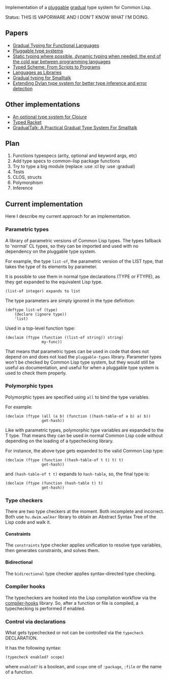 Implementation of a [pluggable](http://bracha.org/pluggable-types.pdf "Pluggable type systems") [gradual](http://ecee.colorado.edu/~siek/gradualtyping.html "Gradual typing") type system for Common Lisp.

Status: THIS IS VAPORWARE AND I DON'T KNOW WHAT I'M DOING.

## Papers

* [Gradual Typing for Functional Languages](http://www.cs.colorado.edu/~siek/pubs/pubs/2006/siek06:_gradual.pdf)
* [Pluggable type systems](http://citeseerx.ist.psu.edu/viewdoc/summary?doi=10.1.1.175.1460)
* [Static typing where possible, dynamic typing when needed: the end of the cold war between programming languages](http://citeseerx.ist.psu.edu/viewdoc/download?doi=10.1.1.69.5966&rep=rep1&type=pdf)
* [Typed Scheme: From Scripts to Programs](http://www.ccs.neu.edu/racket/pubs/dissertation-tobin-hochstadt.pdf)
* [Languages as Libraries](http://www.cs.utah.edu/plt/publications/pldi11-tscff.pdf)
* [Gradual typing for Smalltalk](http://pleiad.cl/research/publications?key=allendeAl-scp2013)
* [Extending Dylan type system for better type inference and error detection](https://www.researchgate.net/publication/228771491_Extending_Dylan's_type_system_for_better_type_inference_and_error_detection)

## Other implementations

* [An optional type system for Clojure](https://github.com/clojure/core.typed)
* [Typed Racket](http://docs.racket-lang.org/ts-guide/)
* [GradualTalk: A Practical Gradual Type System For Smalltalk](http://pleiad.cl/research/software/gradualtalk)

## Plan

1. Functions typespecs (arity, optional and keyword args, etc)
2. Add type specs to common-lisp package functions
3. Try to type a big module (replace :use :cl by :use :gradual)
4. Tests
5. CLOS, structs
6. Polymorphism
7. Inference

## Current implementation

Here I describe my current approach for an implementation.

### Parametric types

A library of parametric versions of Common Lisp types. The types fallback to 'normal' CL types, so they can be imported and used with no dependency on the pluggable type system.

For example, the type `list-of`, the parametric version of the LIST type, that takes the type of its elements by parameter.

It is possible to use them in normal type declarations (TYPE or FTYPE), as they get expanded to the equivalent Lisp type.

    (list-of integer) expands to list
    
The type parameters are simply ignored in the type definition:

    (deftype list-of (type)
        (declare (ignore type))
        'list)
        
Used in a top-level function type:

    (declaim (ftype (function ((list-of string)) string)
                    my-func))
        
That means that parametric types can be used in code that does not depend on and does not load the `pluggable-types` library. Parameter types won't be checked by Common Lisp type system, but they would still be useful as documentation, and useful for when a pluggable type system is used to check them properly. 
        
### Polymorphic types

Polymorphic types are specified using `all` to bind the type variables.

For example:

    (declaim (ftype (all (a b) (function ((hash-table-of a b) a) b))
                    get-hash))
                    
Like with parametric types, polymorphic type variables are expanded to the T type. That means they can be used in normal Common Lisp code without depending on the loading of a typechecking library.

For instance, the above type gets expanded to the valid Common Lisp type:

    (declaim (ftype (function ((hash-table-of t t) t) t)
                    get-hash))
                    
and `(hash-table-of t t)` expands to `hash-table`, so, the final type is:

    (declaim (ftype (function (hash-table t) t)
                    get-hash))

### Type checkers

There are two type checkers at the moment. Both incomplete and incorrect.
Both use `hu.dwim.walker` library to obtain an Abstract Syntax Tree of the Lisp code and walk it.

#### Constraints

The `constraints` type checker applies unification to resolve type variables, then generates constraints, and solves them. 

#### Bidirectional

The `bidirectional` type checker applies syntax-directed type checking.

### Compiler hooks

The typecheckers are hooked into the Lisp compilation workflow via the [compiler-hooks](https://github.com/mmontone/mutils/blob/master/docs/compiler-hooks.md) library. So, after a function or file is compiled, a typechecking is performed if enabled.

### Control via declarations

What gets typechecked or not can be controlled via the `typecheck` DECLARATION.

It has the following syntax:

    (typecheck enabled? scope)
    
where `enabled?` is a boolean, and `scope` one of `:package`, `:file` or the name of a function.
